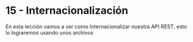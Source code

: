 # 15 - Internacionalización

En esta lección vamos a ver como Internacionalizar nuestra API REST, esto lo lograremos usando unos archivos  
